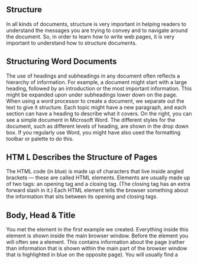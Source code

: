 ## Structure
In all kinds of documents, structure is very important in helping
readers to understand the messages you are trying to convey
and to navigate around the document. So, in order to learn how
to write web pages, it is very important to understand how to
structure documents.
## Structuring Word Documents
The use of headings and
subheadings in any document
often reflects a hierarchy of
information. For example, a
document might start with
a large heading, followed by
an introduction or the most
important information.
This might be expanded upon
under subheadings lower down
on the page. When using a word
processor to create a document,
we separate out the text to give
it structure. Each topic might
have a new paragraph, and each
section can have a heading to
describe what it covers.
On the right, you can see a
simple document in Microsoft
Word. The different styles for
the document, such as different
levels of heading, are shown
in the drop down box. If you
regularly use Word, you might
have also used the formatting
toolbar or palette to do this.
## HTM L Describes the Structure of Pages
The HTML code (in blue) is made up of characters that live inside angled
brackets — these are called HTML elements. Elements are usually
made up of two tags: an opening tag and a closing tag. (The closing tag
has an extra forward slash in it.) Each HTML element tells the browser
something about the information that sits between its opening and
closing tags.
## Body, Head & Title
<body>
You met the <body> element
in the first example we created.
Everything inside this element is
shown inside the main browser
window.
<head>
Before the <body> element you
will often see a <head> element.
This contains information
about the page (rather than
information that is shown within
the main part of the browser
window that is highlighted in
blue on the opposite page).
You will usually find a <title>
element inside the <head>
element.
<title>
The contents of the <title>
element are either shown in the
top of the browser, above where
you usually type in the URL of
the page you want to visit, or
on the tab for that page (if your
browser uses tabs to allow you
to view multiple pages at the
same time).
## Comments in HTML
<!-- -->
If you want to add a comment
to your code that will not be
visible in the user's browser, you
can add the text between these
characters:
<!-- comment goes here -->
It is a good idea to add
comments to your code because,
no matter how familiar you
are with the page at the time
of writing it, when you come
back to it later (or if someone
else needs to look at the code),
comments will make it much
easier to understand.
Although comments are not
visible to users in the main
browser window, they can be
viewed by anyone who looks at
the source code behind the page.
On a long page you will often
see comments used to indicate
where sections of the page start
or end, and to pass on notes to
help anyone who is looking at
the code understand it.
Comments can also be used
around blocks of code to stop
that code from being displayed
in the browser. In the example on
the left, the email link has been
commented out.
## <meta>
The <meta> element lives
inside the <head> element and
contains information about that
web page.
It is not visible to users but
fulfills a number of purposes
such as telling search engines
about your page, who created
it, and whether or not it is time
sensitive. (If the page is time
sensitive, it can be set to expire.)
The <meta> element is an empty
element so it does not have a
closing tag. It uses attributes to
carry the information.
The most common attributes
are the name and content
attributes, which tend to be
used together. These attributes
specify properties of the entire
page. The value of the name
attribute is the property you
are setting, and the value of the
content attribute is the value
that you want to give to this
property.
In the first line of the example on
the opposite page, you can see a
<meta> element where the name
attribute indicates an intention
to specify a description for the
page. The content attribute is
where this description is actually
specified.
The value of the name attribute
can be anything you want it to
be. Some defined values for this
attribute that are commonly
used are:
description
This contains a description
of the page. This description
is commonly used by search
engines to understand what the
page is about and should be a
maximum of 155 characters.
Sometimes it is also displayed in
search engine results.
keywords
This contains a list of commaseparated
words that a user
might search on to find the page.
In practice, this no longer has
any noticeable effect on how
search engines index your site.
robots
This indicates whether search
engines should add this page
to their search results or not. A
value of noindex can be used if
this page should not be added. A
value of nofollow can be used
if search engines should add this
page in their results but not any
pages that it links to.
## New Html 5 Layout Elements
HTML5 introduces a new set of elements that allow you to divide up the
parts of a page. The names of these elements indicate the kind of content
you will find in them. They are still subject to change, but that has not
stopped many web page authors using them already.
Headers & Footers
<header> <footer>
Navigation
<nav> 
Articles
<article>
<aside>
<section>
Heading Groups
<hgroup>
Figures
<figure> <figcaption>
Sectioning El ements
<div>

